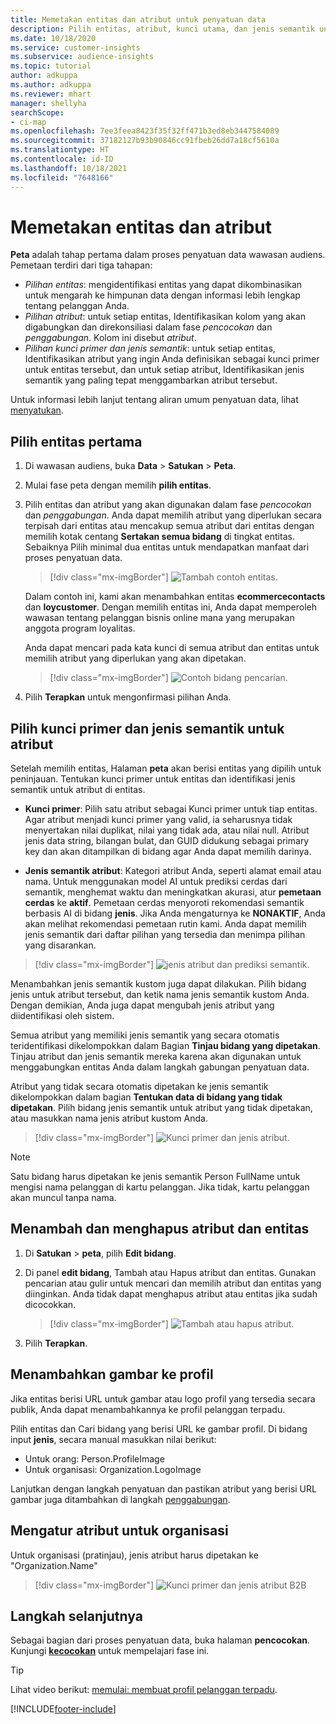 ```yaml
---
title: Memetakan entitas dan atribut untuk penyatuan data
description: Pilih entitas, atribut, kunci utama, dan jenis semantik untuk memetakan data ke profil pelanggan terpadu.
ms.date: 10/18/2020
ms.service: customer-insights
ms.subservice: audience-insights
ms.topic: tutorial
author: adkuppa
ms.author: adkuppa
ms.reviewer: mhart
manager: shellyha
searchScope:
- ci-map
ms.openlocfilehash: 7ee3feea8423f35f32ff471b3ed8eb3447584089
ms.sourcegitcommit: 37182127b93b90846cc91fbeb26dd7a18cf5610a
ms.translationtype: HT
ms.contentlocale: id-ID
ms.lasthandoff: 10/18/2021
ms.locfileid: "7648166"
---
```

# <a name="map-entities-and-attributes"></a>Memetakan entitas dan atribut

**Peta** adalah tahap pertama dalam proses penyatuan data wawasan audiens. Pemetaan terdiri dari tiga tahapan:

- *Pilihan entitas*: mengidentifikasi entitas yang dapat dikombinasikan untuk mengarah ke himpunan data dengan informasi lebih lengkap tentang pelanggan Anda.
- *Pilihan atribut*: untuk setiap entitas, Identifikasikan kolom yang akan digabungkan dan direkonsiliasi dalam fase *pencocokan* dan *penggabungan*. Kolom ini disebut *atribut*.
- *Pilihan kunci primer dan jenis semantik*: untuk setiap entitas, Identifikasikan atribut yang ingin Anda definisikan sebagai kunci primer untuk entitas tersebut, dan untuk setiap atribut, Identifikasikan jenis semantik yang paling tepat menggambarkan atribut tersebut.

Untuk informasi lebih lanjut tentang aliran umum penyatuan data, lihat [menyatukan](data-unification.md).

## <a name="select-the-first-entities"></a>Pilih entitas pertama

1. Di wawasan audiens, buka **Data** > **Satukan** > **Peta**.

2. Mulai fase peta dengan memilih **pilih entitas**.

3. Pilih entitas dan atribut yang akan digunakan dalam fase *pencocokan* dan *penggabungan*. Anda dapat memilih atribut yang diperlukan secara terpisah dari entitas atau mencakup semua atribut dari entitas dengan memilih kotak centang **Sertakan semua bidang** di tingkat entitas. Sebaiknya Pilih minimal dua entitas untuk mendapatkan manfaat dari proses penyatuan data.

   > [!div class="mx-imgBorder"]
   > ![Tambah contoh entitas.](media/data-manager-configure-map-add-entities-example.png "Tambah contoh entitas")

   Dalam contoh ini, kami akan menambahkan entitas **ecommercecontacts** dan **loycustomer**. Dengan memilih entitas ini, Anda dapat memperoleh wawasan tentang pelanggan bisnis online mana yang merupakan anggota program loyalitas.
   
   Anda dapat mencari pada kata kunci di semua atribut dan entitas untuk memilih atribut yang diperlukan yang akan dipetakan.
   
     > [!div class="mx-imgBorder"]
   > ![Contoh bidang pencarian.](media/data-manager-configure-map-search-fields-example.png "Contoh bidang pencarian")

4. Pilih **Terapkan** untuk mengonfirmasi pilihan Anda.

## <a name="select-primary-key-and-semantic-type-for-attributes"></a>Pilih kunci primer dan jenis semantik untuk atribut

Setelah memilih entitas, Halaman **peta** akan berisi entitas yang dipilih untuk peninjauan. Tentukan kunci primer untuk entitas dan identifikasi jenis semantik untuk atribut di entitas.

- **Kunci primer**: Pilih satu atribut sebagai Kunci primer untuk tiap entitas. Agar atribut menjadi kunci primer yang valid, ia seharusnya tidak menyertakan nilai duplikat, nilai yang tidak ada, atau nilai null. Atribut jenis data string, bilangan bulat, dan GUID didukung sebagai primary key dan akan ditampilkan di bidang agar Anda dapat memilih darinya.

- **Jenis semantik atribut**: Kategori atribut Anda, seperti alamat email atau nama. Untuk menggunakan model AI untuk prediksi cerdas dari semantik, menghemat waktu dan meningkatkan akurasi, atur **pemetaan cerdas** ke **aktif**. Pemetaan cerdas menyoroti rekomendasi semantik berbasis AI di bidang **jenis**. Jika Anda mengaturnya ke **NONAKTIF**, Anda akan melihat rekomendasi pemetaan rutin kami. Anda dapat memilih jenis semantik dari daftar pilihan yang tersedia dan menimpa pilihan yang disarankan.

> [!div class="mx-imgBorder"]
> ![jenis atribut dan prediksi semantik.](media/data-manager-configure-map-add-attributes-semantic-prediction.png "jenis atribut dan prediksi semantik")

Menambahkan jenis semantik kustom juga dapat dilakukan. Pilih bidang jenis untuk atribut tersebut, dan ketik nama jenis semantik kustom Anda. Dengan demikian, Anda juga dapat mengubah jenis atribut yang diidentifikasi oleh sistem.

Semua atribut yang memiliki jenis semantik yang secara otomatis teridentifikasi dikelompokkan dalam Bagian **Tinjau bidang yang dipetakan**. Tinjau atribut dan jenis semantik mereka karena akan digunakan untuk menggabungkan entitas Anda dalam langkah gabungan penyatuan data.

Atribut yang tidak secara otomatis dipetakan ke jenis semantik dikelompokkan dalam bagian **Tentukan data di bidang yang tidak dipetakan**. Pilih bidang jenis semantik untuk atribut yang tidak dipetakan, atau masukkan nama jenis atribut kustom Anda.

> [!div class="mx-imgBorder"]
> ![Kunci primer dan jenis atribut.](media/data-manager-configure-map-add-attributes.png "Kunci primer dan jenis atribut")

> [!NOTE]
> Satu bidang harus dipetakan ke jenis semantik Person FullName untuk mengisi nama pelanggan di kartu pelanggan. Jika tidak, kartu pelanggan akan muncul tanpa nama. 

## <a name="add-and-remove-attributes-and-entities"></a>Menambah dan menghapus atribut dan entitas

1. Di **Satukan** > **peta**, pilih **Edit bidang**.

2. Di panel **edit bidang**, Tambah atau Hapus atribut dan entitas. Gunakan pencarian atau gulir untuk mencari dan memilih atribut dan entitas yang diinginkan. Anda tidak dapat menghapus atribut atau entitas jika sudah dicocokkan.

   > [!div class="mx-imgBorder"]
   > ![Tambah atau hapus atribut.](media/configure-data-map-edit.png "Tambah atau hapus atribut")

3. Pilih **Terapkan**.

## <a name="add-images-to-profiles"></a>Menambahkan gambar ke profil

Jika entitas berisi URL untuk gambar atau logo profil yang tersedia secara publik, Anda dapat menambahkannya ke profil pelanggan terpadu.

Pilih entitas dan Cari bidang yang berisi URL ke gambar profil. Di bidang input **jenis**, secara manual masukkan nilai berikut: 
- Untuk orang: Person.ProfileImage
- Untuk organisasi: Organization.LogoImage

Lanjutkan dengan langkah penyatuan dan pastikan atribut yang berisi URL gambar juga ditambahkan di langkah [penggabungan](merge-entities.md).

## <a name="set-attributes-for-organizations"></a>Mengatur atribut untuk organisasi

Untuk organisasi (pratinjau), jenis atribut harus dipetakan ke "Organization.Name"
> [!div class="mx-imgBorder"]
> ![Kunci primer dan jenis atribut B2B](media/configure-data-map-edit-b2b.png "Kunci primer dan jenis atribut atribut")

## <a name="next-step"></a>Langkah selanjutnya

Sebagai bagian dari proses penyatuan data, buka halaman **pencocokan**. Kunjungi [**kecocokan**](match-entities.md) untuk mempelajari fase ini.

> [!TIP]
> Lihat video berikut: [memulai: membuat profil pelanggan terpadu](https://youtu.be/oBfGEhucAxs).


[!INCLUDE[footer-include](../includes/footer-banner.md)]